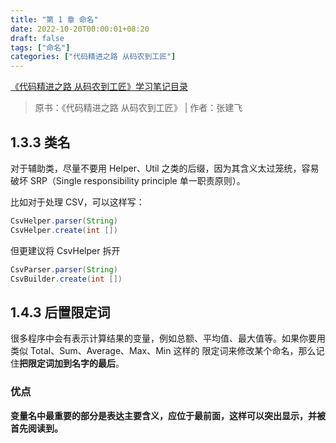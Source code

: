 ```yaml
---
title: "第 1 章 命名"
date: 2022-10-20T00:00:01+08:20
draft: false
tags: ["命名"]
categories: ["代码精进之路 从码农到工匠"]
---
```


[《代码精进之路 从码农到工匠》学习笔记目录](../dir)

> 原书：《代码精进之路 从码农到工匠》 | 作者：张建飞

## 1.3.3 类名

对于辅助类，尽量不要用 Helper、Util 之类的后缀，因为其含义太过笼统，容易破坏 SRP（Single responsibility principle 单一职责原则）。

比如对于处理 CSV，可以这样写：

```java
CsvHelper.parser(String)
CsvHelper.create(int [])
```

但更建议将 CsvHelper 拆开

```java
CsvParser.parser(String)
CsvBuilder.create(int [])
```

## 1.4.3 后置限定词

很多程序中会有表示计算结果的变量，例如总额、平均值、最大值等。如果你要用类似 Total、Sum、Average、Max、Min 这样的
限定词来修改某个命名，那么记住**把限定词加到名字的最后**。

### 优点

**变量名中最重要的部分是表达主要含义，应位于最前面，这样可以突出显示，并被首先阅读到。**
